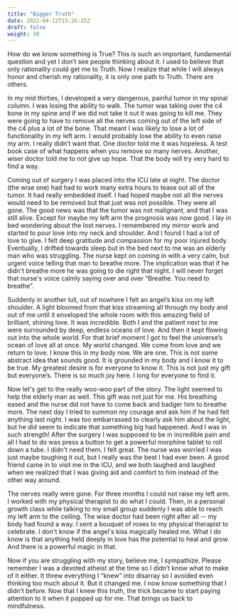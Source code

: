 ```yaml
---
title: "Bigger Truth"
date: 2022-04-12T15:26:15Z
draft: false
weight: 30
---
```

How do we know something is True? This is such an important, fundamental question and yet I don’t see people thinking about it. I used to believe that only rationality could get me to Truth. Now I realize that while I will always honor and cherish my rationality, it is only one path to Truth. There are others.

In my mid thirties, I developed a very dangerous, painful tumor in my spinal column. I was losing the ability to walk. The tumor was taking over the c4 bone in my spine and if we did not take it out it was going to kill me. They were going to have to remove all the nerves coming out of the left side of the c4 plus a lot of the bone. That meant I was likely to lose a lot of functionality in my left arm. I would probably lose the ability to even raise my arm. I really didn’t want that. One doctor told me it was hopeless. A test book case of what happens when you remove so many nerves. Another, wiser doctor told me to not give up hope. That the body will try very hard to find a way. 

Coming out of surgery I was placed into the ICU late at night. The doctor (the wise one) had had to work many extra hours to tease out all of the tumor. It had really embedded itself. I had hoped maybe not all the nerves would need to be removed but that just was not possible. They were all gone. The good news was that the tumor was not malignant, and that I was still alive. Except for maybe my left arm the prognosis was now good. I lay in bed wondering about the lost nerves. I remembered my mirror work and started to pour love into my neck and shoulder. And I found I had a lot of love to give. I felt deep gratitude and compassion for my poor injured body. Eventually, I drifted towards sleep but in the bed next to me was an elderly man who was struggling. The nurse kept on coming in with a very calm, but urgent voice telling that man to breathe more. The implication was that if he didn't breathe more he was going to die right that night. I will never forget that nurse's voice calmly saying over and over “Breathe. You need to breathe”.

Suddenly in another lull, out of nowhere I felt an angel’s kiss on my left shoulder. A light bloomed from that kiss streaming all through my body and out of me until it enveloped the whole room with this amazing field of brilliant, shining love. It was incredible. Both I and the patient next to me were surrounded by deep, endless oceans of love. And then it kept flowing out into the whole world. For that brief moment I got to feel the universe’s ocean of love all at once. My world changed. We come from love and we return to love. I know this in my body now. We are one. This is not some abstract idea that sounds good. It is grounded in my body and I know it to be true. My greatest desire is for everyone to know it. This is not just my gift but everyone’s. There is so much joy here. I long for everyone to find it.

Now let's get to the really woo-woo part of the story. The light seemed to help the elderly man as well. This gift was not just for me. His breathing eased and the nurse did not have to come back and badger him to breathe more. The next day I tried to summon my courage and ask him if he had felt anything last night. I was too embarrassed to clearly ask him about the light, but he did seem to indicate that something big had happened. And I was in such strength! After the surgery I was supposed to be in incredible pain and all I had to do was press a button to get a powerful morphine tablet to roll down a tube. I didn't need them. I felt great. The nurse was worried I was just maybe toughing it out, but I really was the best I had ever been. A good friend came in to visit me in the ICU, and we both laughed and laughed when we realized that I was giving aid and comfort to him instead of the other way around.

The nerves really were gone. For three months I could not raise my left arm. I worked with my physical therapist to do what I could. Then, in a personal growth class while talking to my small group suddenly I was able to reach my left arm to the ceiling. The wise doctor had been right after all -- my body had found a way. I sent a bouquet of roses to my physical therapist to celebrate. I don't know if the angel's kiss magically healed me. What I do know is that anything held deeply in love has the potential to heal and grow. And there is a powerful magic in that.

Now if you are struggling with my story, believe me, I sympathize. Please remember I was a devoted atheist at the time so I didn’t know what to make of it either. It threw everything I “knew” into disarray so I avoided even thinking too much about it. But it changed me. I now know something that I didn’t before. Now that I knew this truth, the trick became to start paying attention to it when it popped up for me. That brings us back to mindfulness.